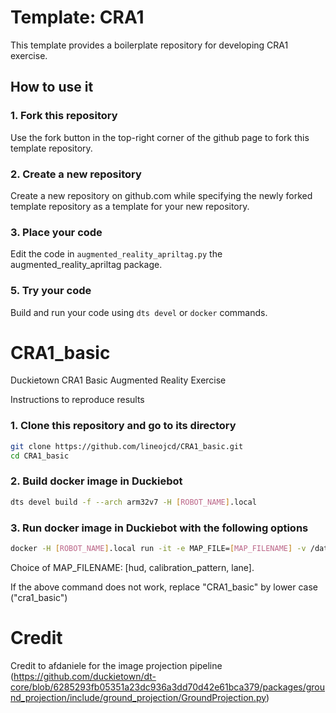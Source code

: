 # Template: CRA1

This template provides a boilerplate repository
for developing CRA1 exercise.


## How to use it

### 1. Fork this repository

Use the fork button in the top-right corner of the github page to fork this template repository.


### 2. Create a new repository

Create a new repository on github.com while
specifying the newly forked template repository as
a template for your new repository.


### 3. Place your code

Edit the code in `augmented_reality_apriltag.py` the augmented_reality_apriltag package.


### 5. Try your code

Build and run your code using `dts devel` or `docker` commands.



# CRA1_basic
Duckietown CRA1 Basic Augmented Reality Exercise

Instructions to reproduce results

### 1. Clone this repository and go to its directory
```bash
git clone https://github.com/lineojcd/CRA1_basic.git
cd CRA1_basic
```
### 2. Build docker image in Duckiebot
```bash
dts devel build -f --arch arm32v7 -H [ROBOT_NAME].local 
```

### 3. Run docker image in Duckiebot with the following options
```bash
docker -H [ROBOT_NAME].local run -it -e MAP_FILE=[MAP_FILENAME] -v /data/config/calibrations/:/code/catkin_ws/src/CRA1_basic/calibrations/ --rm --net=host --privileged duckietown/CRA1_basic:latest-arm32v7
```
Choice of MAP_FILENAME: [hud, calibration_pattern, lane].

If the above command does not work, replace "CRA1_basic" by lower case ("cra1_basic")

# Credit
Credit to afdaniele for the image projection pipeline (https://github.com/duckietown/dt-core/blob/6285293fb05351a23dc936a3dd70d42e61bca379/packages/ground_projection/include/ground_projection/GroundProjection.py)

